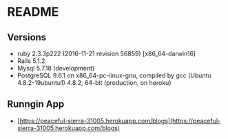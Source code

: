 # README

## Versions  
* ruby 2.3.3p222 (2016-11-21 revision 56859) [x86_64-darwin16]
* Rails 5.1.2
* Mysql 5.7.18 (development)
* PostgreSQL 9.6.1 on x86_64-pc-linux-gnu, compiled by gcc (Ubuntu 4.8.2-19ubuntu1) 4.8.2, 64-bit (production, on heroku)

## Runngin App
* [https://peaceful-sierra-31005.herokuapp.com/blogs](https://peaceful-sierra-31005.herokuapp.com/blogs)